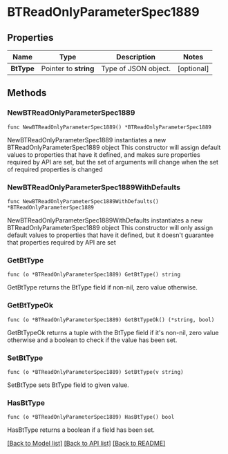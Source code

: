 # BTReadOnlyParameterSpec1889

## Properties

Name | Type | Description | Notes
------------ | ------------- | ------------- | -------------
**BtType** | Pointer to **string** | Type of JSON object. | [optional] 

## Methods

### NewBTReadOnlyParameterSpec1889

`func NewBTReadOnlyParameterSpec1889() *BTReadOnlyParameterSpec1889`

NewBTReadOnlyParameterSpec1889 instantiates a new BTReadOnlyParameterSpec1889 object
This constructor will assign default values to properties that have it defined,
and makes sure properties required by API are set, but the set of arguments
will change when the set of required properties is changed

### NewBTReadOnlyParameterSpec1889WithDefaults

`func NewBTReadOnlyParameterSpec1889WithDefaults() *BTReadOnlyParameterSpec1889`

NewBTReadOnlyParameterSpec1889WithDefaults instantiates a new BTReadOnlyParameterSpec1889 object
This constructor will only assign default values to properties that have it defined,
but it doesn't guarantee that properties required by API are set

### GetBtType

`func (o *BTReadOnlyParameterSpec1889) GetBtType() string`

GetBtType returns the BtType field if non-nil, zero value otherwise.

### GetBtTypeOk

`func (o *BTReadOnlyParameterSpec1889) GetBtTypeOk() (*string, bool)`

GetBtTypeOk returns a tuple with the BtType field if it's non-nil, zero value otherwise
and a boolean to check if the value has been set.

### SetBtType

`func (o *BTReadOnlyParameterSpec1889) SetBtType(v string)`

SetBtType sets BtType field to given value.

### HasBtType

`func (o *BTReadOnlyParameterSpec1889) HasBtType() bool`

HasBtType returns a boolean if a field has been set.


[[Back to Model list]](../README.md#documentation-for-models) [[Back to API list]](../README.md#documentation-for-api-endpoints) [[Back to README]](../README.md)


